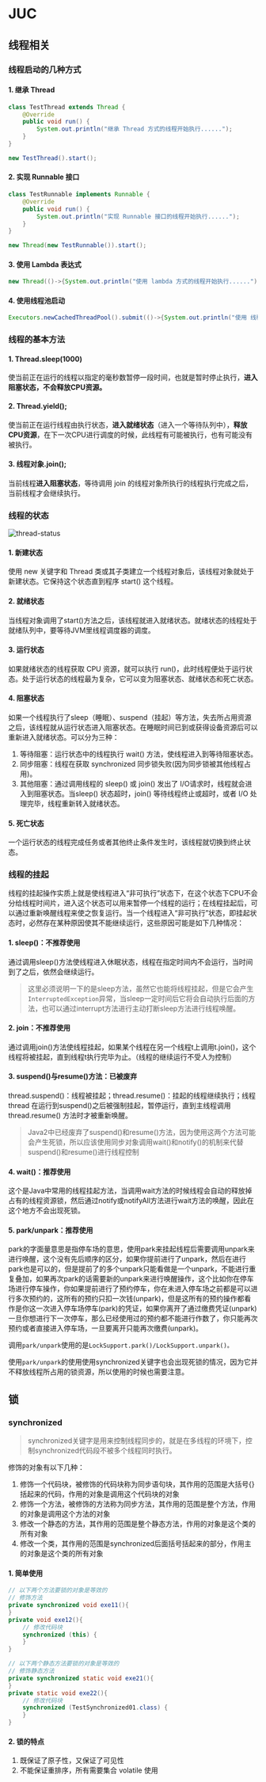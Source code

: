 # JUC

## 线程相关

### 线程启动的几种方式

#### 1. 继承 Thread

```java
class TestThread extends Thread {
    @Override
    public void run() {
        System.out.println("继承 Thread 方式的线程开始执行......");
    }
}

new TestThread().start();
```

#### 2. 实现 Runnable 接口

```java
class TestRunnable implements Runnable {
    @Override
    public void run() {
        System.out.println("实现 Runnable 接口的线程开始执行......");
    }
}

new Thread(new TestRunnable()).start();
```

#### 3. 使用 Lambda 表达式

```java
new Thread(()->{System.out.println("使用 lambda 方式的线程开始执行......");}).start();
```

#### 4. 使用线程池启动

```java
Executors.newCachedThreadPool().submit(()->{System.out.println("使用 线程池 方式的线程开始执行......");});
```

### 线程的基本方法

#### 1. Thread.sleep(1000)

使当前正在运行的线程以指定的毫秒数暂停一段时间，也就是暂时停止执行，**进入阻塞状态，不会释放CPU资源。**

#### 2. Thread.yield();

使当前正在运行线程由执行状态，**进入就绪状态**（进入一个等待队列中），**释放CPU资源**，在下一次CPU进行调度的时候，此线程有可能被执行，也有可能没有被执行。

#### 3. 线程对象.join();

当前线程**进入阻塞状态**，等待调用 join 的线程对象所执行的线程执行完成之后，当前线程才会继续执行。

### 线程的状态

![thread-status](./images/thread-status.png)

#### 1. 新建状态

使用 new 关键字和 Thread 类或其子类建立一个线程对象后，该线程对象就处于新建状态。它保持这个状态直到程序 start() 这个线程。

#### 2. 就绪状态

当线程对象调用了start()方法之后，该线程就进入就绪状态。就绪状态的线程处于就绪队列中，要等待JVM里线程调度器的调度。

#### 3. 运行状态

如果就绪状态的线程获取 CPU 资源，就可以执行 run()，此时线程便处于运行状态。处于运行状态的线程最为复杂，它可以变为阻塞状态、就绪状态和死亡状态。

#### 4. 阻塞状态

如果一个线程执行了sleep（睡眠）、suspend（挂起）等方法，失去所占用资源之后，该线程就从运行状态进入阻塞状态。在睡眠时间已到或获得设备资源后可以重新进入就绪状态。可以分为三种：

1. 等待阻塞：运行状态中的线程执行 wait() 方法，使线程进入到等待阻塞状态。
2. 同步阻塞：线程在获取 synchronized 同步锁失败(因为同步锁被其他线程占用)。
3. 其他阻塞：通过调用线程的 sleep() 或 join() 发出了 I/O请求时，线程就会进入到阻塞状态。当sleep() 状态超时，join() 等待线程终止或超时，或者 I/O 处理完毕，线程重新转入就绪状态。

#### 5. 死亡状态

一个运行状态的线程完成任务或者其他终止条件发生时，该线程就切换到终止状态。

### 线程的挂起

线程的挂起操作实质上就是使线程进入“非可执行”状态下，在这个状态下CPU不会分给线程时间片，进入这个状态可以用来暂停一个线程的运行；在线程挂起后，可以通过重新唤醒线程来使之恢复运行。当一个线程进入“非可执行”状态，即挂起状态时，必然存在某种原因使其不能继续运行，这些原因可能是如下几种情况：

#### 1. sleep()：不推荐使用

通过调用sleep()方法使线程进入休眠状态，线程在指定时间内不会运行，当时间到了之后，依然会继续运行。

> 这里必须说明一下的是sleep方法，虽然它也能将线程挂起，但是它会产生`InterruptedException`异常，当sleep一定时间后它将会自动执行后面的方法，也可以通过interrupt方法进行主动打断sleep方法进行线程唤醒。

#### 2. join：不推荐使用

通过调用join()方法使线程挂起，如果某个线程在另一个线程t上调用t.join()，这个线程将被挂起，直到线程t执行完毕为止。（线程的继续运行不受人为控制）

#### 3. suspend()与resume()方法：已被废弃

thread.suspend()：线程被挂起；thread.resume()：挂起的线程继续执行；线程 thread 在运行到suspend()之后被强制挂起，暂停运行，直到主线程调用 thread.resume() 方法时才被重新唤醒。 

> Java2中已经废弃了suspend()和resume()方法，因为使用这两个方法可能会产生死锁，所以应该使用同步对象调用wait()和notify()的机制来代替suspend()和resume()进行线程控制

#### 4. wait()：推荐使用

这个是Java中常用的线程挂起方法，当调用wait方法的时候线程会自动的释放掉占有的线程资源锁，然后通过notify或notifyAll方法进行wait方法的唤醒，因此在这个地方不会出现死锁。

#### 5. park/unpark：推荐使用

park的字面量意思是指停车场的意思，使用park来挂起线程后需要调用unpark来进行唤醒，这个没有先后顺序的区分，如果你提前进行了unpark，然后在进行park也是可以的，但是提前了的多个unpark只能看做是一个unpark，不能进行重复叠加，如果再次park的话需要新的unpark来进行唤醒操作，这个比如你在停车场进行停车操作，你如果提前进行了预约停车，你在未进入停车场之前都是可以进行多次预约的，这所有的预约只扣一次钱(unpark)，但是这所有的预约操作都看作是你这一次进入停车场停车(park)的凭证，如果你离开了通过缴费凭证(unpark)一旦你想进行下一次停车，那么已经使用过的预约都不能进行作数了，你只能再次预约或者直接进入停车场，一旦要离开只能再次缴费(unpark)。

调用`park/unpark`使用的是`LockSupport.park()/LockSupport.unpark()。`

使用`park/unpark`的使用使用synchronized关键字也会出现死锁的情况，因为它并不释放线程所占用的锁资源，所以使用的时候也需要注意。

## 锁

###  synchronized

> synchronized关键字是用来控制线程同步的，就是在多线程的环境下，控制synchronized代码段不被多个线程同时执行。

修饰的对象有以下几种：

1. 修饰一个代码块，被修饰的代码块称为同步语句块，其作用的范围是大括号{}括起来的代码，作用的对象是调用这个代码块的对象
2. 修饰一个方法，被修饰的方法称为同步方法，其作用的范围是整个方法，作用的对象是调用这个方法的对象
3. 修改一个静态的方法，其作用的范围是整个静态方法，作用的对象是这个类的所有对象
4. 修改一个类，其作用的范围是synchronized后面括号括起来的部分，作用主的对象是这个类的所有对象

#### 1. 简单使用

```java
// 以下两个方法要锁的对象是等效的
// 修饰方法
private synchronized void exe11(){
}
private void exe12(){
    // 修改代码块
    synchronized (this) {
    }
}
```

```java
// 以下两个静态方法要锁的对象是等效的
// 修饰静态方法
private synchronized static void exe21(){
}
private static void exe22(){
    // 修改代码块
    synchronized (TestSynchronized01.class) {
    }
}
```

#### 2. 锁的特点

1. 既保证了原子性，又保证了可见性
2. 不能保证重排序，所有需要集合 volatile 使用



